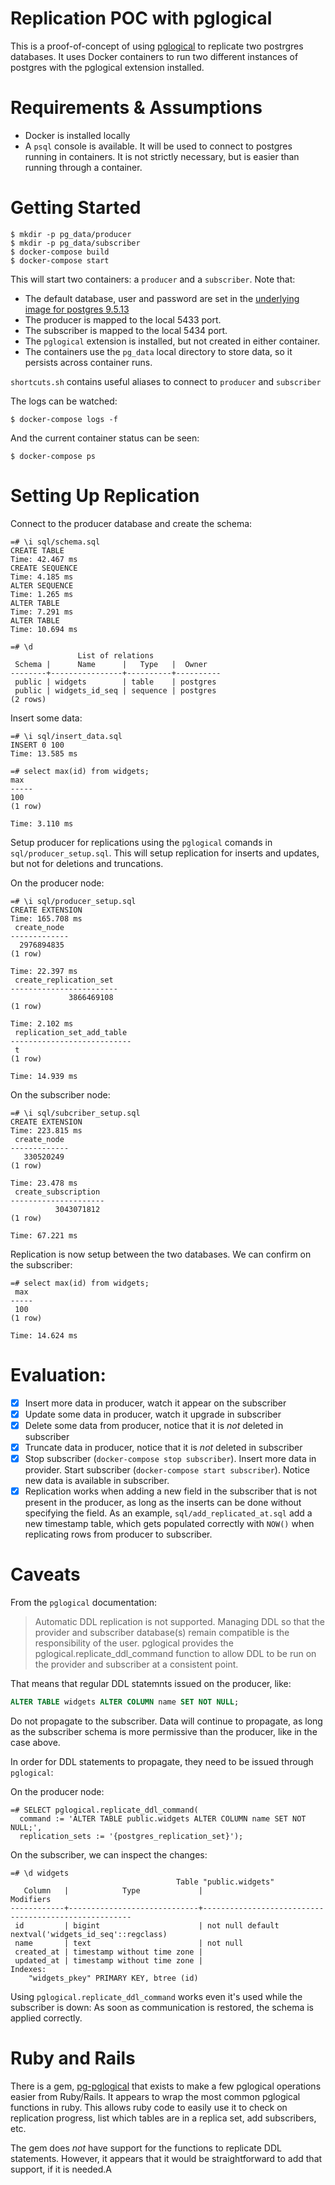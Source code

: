 # Replication POC with pglogical

This is a proof-of-concept of using [pglogical][pglogical] to replicate two postrgres databases. It uses Docker containers to run two different instances of postgres with the pglogical extension installed.

# Requirements & Assumptions
- Docker is installed locally
- A `psql` console is available. It will be used to connect to postgres running in containers. It is not strictly necessary, but is easier than running through a container.

# Getting Started

```shell
$ mkdir -p pg_data/producer
$ mkdir -p pg_data/subscriber
$ docker-compose build
$ docker-compose start
```

This will start two containers: a `producer` and a `subscriber`. Note that:
- The default database, user and password are set in the [underlying image for postgres 9.5.13][postgres-image]
- The producer is mapped to the local 5433 port.
- The subscriber is mapped to the local 5434 port.
- The `pglogical` extension is installed, but not created in either container.
- The containers use the `pg_data` local directory to store data, so it persists across container runs.

`shortcuts.sh` contains useful aliases to connect to `producer` and `subscriber`

The logs can be watched:

```
$ docker-compose logs -f
```

And the current container status can be seen:

```
$ docker-compose ps
```

# Setting Up Replication

Connect to the producer database and create the schema:

```
=# \i sql/schema.sql
CREATE TABLE
Time: 42.467 ms
CREATE SEQUENCE
Time: 4.185 ms
ALTER SEQUENCE
Time: 1.265 ms
ALTER TABLE
Time: 7.291 ms
ALTER TABLE
Time: 10.694 ms

=# \d
               List of relations
 Schema |      Name      |   Type   |  Owner
--------+----------------+----------+----------
 public | widgets        | table    | postgres
 public | widgets_id_seq | sequence | postgres
(2 rows)
```

Insert some data:

```
=# \i sql/insert_data.sql
INSERT 0 100
Time: 13.585 ms

=# select max(id) from widgets;
max
-----
100
(1 row)

Time: 3.110 ms
```

Setup producer for replications using the `pglogical` comands in `sql/producer_setup.sql`. This will setup replication for inserts and updates, but not for deletions and truncations.

On the producer node:

```
=# \i sql/producer_setup.sql
CREATE EXTENSION
Time: 165.708 ms
 create_node
-------------
  2976894835
(1 row)

Time: 22.397 ms
 create_replication_set
------------------------
             3866469108
(1 row)

Time: 2.102 ms
 replication_set_add_table
---------------------------
 t
(1 row)

Time: 14.939 ms
```

On the subscriber node:

```
=# \i sql/subcriber_setup.sql
CREATE EXTENSION
Time: 223.815 ms
 create_node
-------------
   330520249
(1 row)

Time: 23.478 ms
 create_subscription
---------------------
          3043071812
(1 row)

Time: 67.221 ms
```

Replication is now setup between the two databases. We can confirm on the subscriber:

```
=# select max(id) from widgets;
 max
-----
 100
(1 row)

Time: 14.624 ms
```

# Evaluation:
- [x] Insert more data in producer, watch it appear on the subscriber
- [x] Update some data in producer, watch it upgrade in subscriber
- [x] Delete some data from producer, notice that it is *not* deleted in subscriber
- [x] Truncate data in producer, notice that it is *not* deleted in subscriber
- [x] Stop subscriber (`docker-compose stop subscriber`). Insert more data in provider. Start subscriber (`docker-compose start subscriber`). Notice new data is available in subscriber.
- [x] Replication works when adding a new field in the subscriber that is not present in the producer, as long as the inserts can be done without specifying the field. As an example, `sql/add_replicated_at.sql` add a new timestamp table, which gets populated correctly with `NOW()` when replicating rows from producer to subscriber.

# Caveats

From the `pglogical` documentation:

> Automatic DDL replication is not supported. Managing DDL so that the provider and subscriber database(s) remain compatible is the responsibility of the user.
pglogical provides the pglogical.replicate_ddl_command function to allow DDL to be run on the provider and subscriber at a consistent point.

That means that regular DDL statemnts issued on the producer, like:
```sql
ALTER TABLE widgets ALTER COLUMN name SET NOT NULL;
```

Do not propagate to the subscriber. Data will continue to propagate, as long as the subscriber schema is more permissive than the producer, like in the case above.

In order for DDL statements to propagate, they need to be issued through `pglogical`:

On the producer node:

```
=# SELECT pglogical.replicate_ddl_command(
  command := 'ALTER TABLE public.widgets ALTER COLUMN name SET NOT NULL;',
  replication_sets := '{postgres_replication_set}');
```

On the subscriber, we can inspect the changes:

```
=# \d widgets
                                     Table "public.widgets"
   Column   |            Type             |                      Modifiers
------------+-----------------------------+------------------------------------------------------
 id         | bigint                      | not null default nextval('widgets_id_seq'::regclass)
 name       | text                        | not null
 created_at | timestamp without time zone |
 updated_at | timestamp without time zone |
Indexes:
    "widgets_pkey" PRIMARY KEY, btree (id)
```

Using `pglogical.replicate_ddl_command` works even it's used while the subscriber is down: As soon as communication is restored, the schema is applied correctly.

# Ruby and Rails

There is a gem, [pg-pglogical][gem] that exists to make a few pglogical operations easier from Ruby/Rails. It appears to wrap the most common pglogical functions in ruby. This allows ruby code to easily use it to check on replication progress, list which tables are in a replica set, add subscribers, etc.

The gem does *not* have support for the functions to replicate DDL statements. However, it appears that it would be straightforward to add that support, if it is needed.A

[pglogical]: https://www.2ndquadrant.com/en/resources/pglogical/pglogical-docs/
[postgres-image]: https://hub.docker.com/_/postgres/
[gem]: https://github.com/ManageIQ/pg-pglogical
